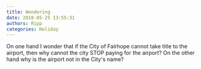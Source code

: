 ```yaml
---
title: Wondering
date: 2018-05-25 13:55:31
authors: Ripp
categories: Holiday
---
```


 On one hand I wonder that if the City of Fairhope cannot take title to the airport, then why cannot the city STOP paying for the airport?
On the other hand why is the airport not in the City's name?